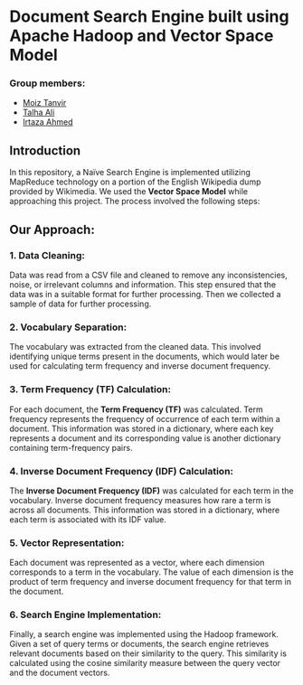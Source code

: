 # Document Search Engine built using Apache Hadoop and Vector Space Model

### Group members:
- [Moiz Tanvir]([url](https://github.com/moiztanvir))
- [Talha Ali]([url](https://github.com/Talha-Ali-5365))
- [Irtaza Ahmed]([url](https://github.com/irtazajawad))

## Introduction
In this repository, a Naïve Search Engine is implemented utilizing MapReduce technology on a portion of the English Wikipedia dump provided by Wikimedia. We used the **Vector Space Model** while approaching this project. The process involved the following steps:

## Our Approach:
### 1. Data Cleaning:
Data was read from a CSV file and cleaned to remove any inconsistencies, noise, or irrelevant columns and information. This step ensured that the data was in a suitable format for further processing. Then we collected a sample of data for further processing.

### 2. Vocabulary Separation:
The vocabulary was extracted from the cleaned data. This involved identifying unique terms present in the documents, which would later be used for calculating term frequency and inverse document frequency.

### 3. Term Frequency (TF) Calculation: 
For each document, the **Term Frequency (TF)** was calculated. Term frequency represents the frequency of occurrence of each term within a document. This information was stored in a dictionary, where each key represents a document and its corresponding value is another dictionary containing term-frequency pairs.

### 4. Inverse Document Frequency (IDF) Calculation: 
The **Inverse Document Frequency (IDF)** was calculated for each term in the vocabulary. Inverse document frequency measures how rare a term is across all documents. This information was stored in a dictionary, where each term is associated with its IDF value.

### 5. Vector Representation: 
Each document was represented as a vector, where each dimension corresponds to a term in the vocabulary. The value of each dimension is the product of term frequency and inverse document frequency for that term in the document.

### 6. Search Engine Implementation: 
Finally, a search engine was implemented using the Hadoop framework. Given a set of query terms or documents, the search engine retrieves relevant documents based on their similarity to the query. This similarity is calculated using the cosine similarity measure between the query vector and the document vectors.
